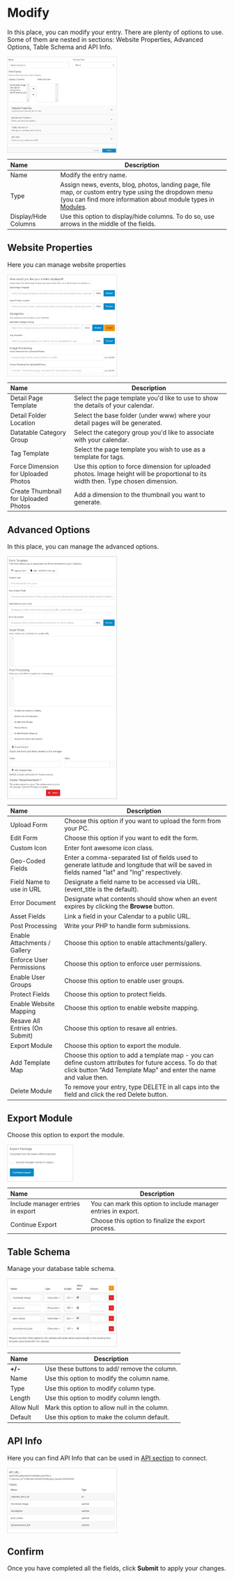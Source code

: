 # Modify 

In this place, you can modify your entry. There are plenty of options to use. Some of them are nested in sections: Website Properties, 
Advanced Options, Table Schema and API Info.

<img src="../../../../images/module-overview5.jpg" alt="module-overview5" style="width: 50%; display: block"></a>

**Name** | **Description** 
:--- | ---
Name | Modify the entry name.
Type | Assign news, events, blog, photos, landing page, file map, or custom entry type using the dropdown menu (you can find more information about module types in <a href="/workspace/modules">Modules</a>.
Display/Hide Columns | Use this option to display/hide columns. To do so, use arrows in the middle of the fields.

## Website Properties

Here you can manage website properties

<img src="../../../../images/module-overview6.jpg" alt="module-overview6" style="width: 50%; display: block"></a>

**Name** | **Description** 
:--- | ---
Detail Page Template | Select the page template you'd like to use to show the details of your calendar.
Detail Folder Location | Select the base folder (under www) where your detail pages will be generated.
Datatable Category Group | Select the category group you'd like to associate with your calendar.
Tag Template | Select the page template you wish to use as a template for tags.
Force Dimension for Uploaded Photos | Use this option to force dimension for uploaded photos. Image height will be proportional to its width then. Type chosen dimension.
Create Thumbnail for Uploaded Photos | Add a dimension to the thumbnail you want to generate.

## Advanced Options

In this place, you can manage the advanced options.

<img src="../../../../images/module-overview9.jpg" alt="module-overview9" style="width: 50%; display: block"></a>

**Name** | **Description** 
:--- | ---
Upload Form | Choose this option if you want to upload the form from your PC.
Edit Form | Choose this option if you want to edit the form.
Custom Icon | Enter font awesome icon class.
Geo-Coded Fields | Enter a comma-separated list of fields used to generate latitude and longitude that will be saved in fields named "lat" and "lng" respectively.
Field Name to use in URL | Designate a field name to be accessed via URL. (event_title is the default).
Error Document | Designate what contents should show when an event expires by clicking the **Browse** button.
Asset Fields | Link a field in your Calendar to a public URL.
Post Processing | Write your PHP to handle form submissions.
Enable Attachments / Gallery | Choose this option to enable attachments/gallery.
Enforce User Permissions | Choose this option to enforce user permissions.
Enable User Groups | Choose this option to enable user groups.
Protect Fields | Choose this option to protect fields.
Enable Website Mapping | Choose this option to enable website mapping.
Resave All Entries (On Submit) | Choose this option to resave all entries.
Export Module | Choose this option to export the module.
Add Template Map | Choose this option to add a template map - you can define custom attributes for future access. To do that click button "Add Template Map" and enter the name and value then. 
Delete Module | To remove your entry, type DELETE in all caps into the field and click the red Delete button.

## Export Module

Choose this option to export the module.

<img src="../../../../images/module-overview10.jpg" alt="module-overview10" style="width: 30%; display: block"></a>

**Name** | **Description** 
:--- | ---
Include manager entries in export | You can mark this option to include manager entries in export.
Continue Export | Choose this option to finalize the export process.

## Table Schema

Manage your database table schema.

<img src="../../../../images/module-overview7.jpg" alt="module-overview7" style="width: 50%; display: block"></a>

**Name** | **Description** 
:--- | ---
**+/-** | Use these buttons to add/ remove the column.
Name | Use this option to modify the column name.
Type | Use this option to modify column type.
Length | Use this option to modify column length.
Allow Null | Mark this option to allow null in the column.
Default | Use this option to make the column default.
## API Info

Here you can find API Info that can be used in <a href="/admin/api">API section</a> to connect.

<img src="../../../../images/module-overview8.jpg" alt="module-overview8" style="width: 50%; display: block"></a>

## Confirm 

Once you have completed all the fields, click **Submit** to apply your changes.